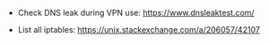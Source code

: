 

* Check DNS leak during VPN use: https://www.dnsleaktest.com/

* List all iptables:
  https://unix.stackexchange.com/a/206057/42107
